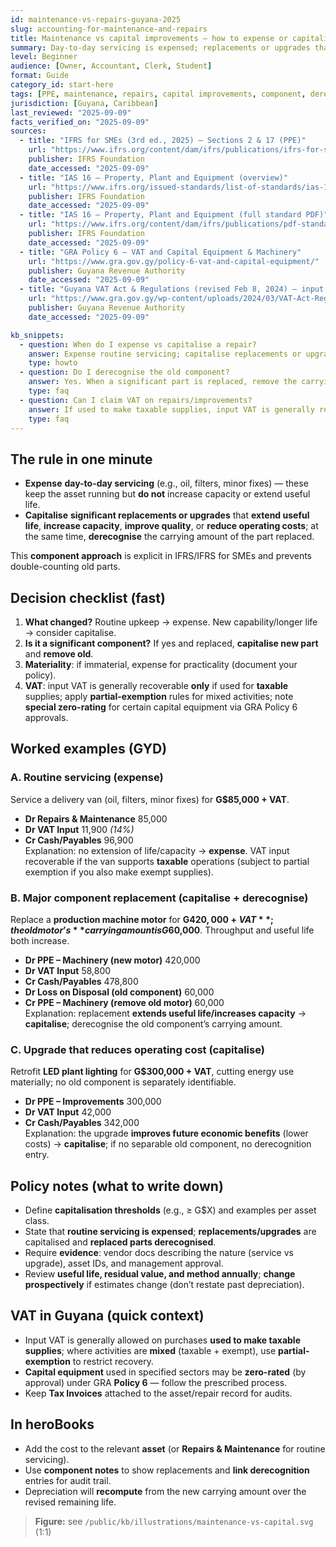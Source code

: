 ```yaml
---
id: maintenance-vs-repairs-guyana-2025
slug: accounting-for-maintenance-and-repairs
title: Maintenance vs capital improvements — how to expense or capitalise (with GYD examples)
summary: Day-to-day servicing is expensed; replacements or upgrades that extend life or capacity are capitalised and the old component is derecognised. Includes VAT notes for Guyana and journal entry patterns.
level: Beginner
audience: [Owner, Accountant, Clerk, Student]
format: Guide
category_id: start-here
tags: [PPE, maintenance, repairs, capital improvements, component, derecognition, VAT]
jurisdiction: [Guyana, Caribbean]
last_reviewed: "2025-09-09"
facts_verified_on: "2025-09-09"
sources:
  - title: "IFRS for SMEs (3rd ed., 2025) — Sections 2 & 17 (PPE)"
    url: "https://www.ifrs.org/content/dam/ifrs/publications/ifrs-for-smes/english/2025/ifrs-for-smes.pdf?bypass=on"
    publisher: IFRS Foundation
    date_accessed: "2025-09-09"
  - title: "IAS 16 — Property, Plant and Equipment (overview)"
    url: "https://www.ifrs.org/issued-standards/list-of-standards/ias-16-property-plant-and-equipment/"
    publisher: IFRS Foundation
    date_accessed: "2025-09-09"
  - title: "IAS 16 — Property, Plant and Equipment (full standard PDF)"
    url: "https://www.ifrs.org/content/dam/ifrs/publications/pdf-standards/english/2022/issued/part-a/ias-16-property-plant-and-equipment.pdf?bypass=on"
    publisher: IFRS Foundation
    date_accessed: "2025-09-09"
  - title: "GRA Policy 6 — VAT and Capital Equipment & Machinery"
    url: "https://www.gra.gov.gy/policy-6-vat-and-capital-equipment/"
    publisher: Guyana Revenue Authority
    date_accessed: "2025-09-09"
  - title: "Guyana VAT Act & Regulations (revised Feb 8, 2024) — input tax/partial exemption"
    url: "https://www.gra.gov.gy/wp-content/uploads/2024/03/VAT-Act-Regul.-Trans.-Reg.-revised-Feb-8-2024.pdf"
    publisher: Guyana Revenue Authority
    date_accessed: "2025-09-09"

kb_snippets:
  - question: When do I expense vs capitalise a repair?
    answer: Expense routine servicing; capitalise replacements or upgrades that increase future benefits or extend useful life—then derecognise the replaced part.
    type: howto
  - question: Do I derecognise the old component?
    answer: Yes. When a significant part is replaced, remove the carrying amount of the old part from PPE and recognise the new part at cost.
    type: faq
  - question: Can I claim VAT on repairs/improvements?
    answer: If used to make taxable supplies, input VAT is generally recoverable; follow GRA rules (partial exemption if you have exempt outputs; special rules for zero-rated capital equipment).
    type: faq
---
```


## The rule in one minute
- **Expense** **day-to-day servicing** (e.g., oil, filters, minor fixes) — these keep the asset running but **do not** increase capacity or extend useful life.  
- **Capitalise** **significant replacements or upgrades** that **extend useful life**, **increase capacity**, **improve quality**, or **reduce operating costs**; at the same time, **derecognise** the carrying amount of the part replaced.

This **component approach** is explicit in IFRS/IFRS for SMEs and prevents double-counting old parts.

## Decision checklist (fast)
1) **What changed?** Routine upkeep → expense. New capability/longer life → consider capitalise.  
2) **Is it a significant component?** If yes and replaced, **capitalise new part** and **remove old**.  
3) **Materiality**: if immaterial, expense for practicality (document your policy).  
4) **VAT**: input VAT is generally recoverable **only** if used for **taxable** supplies; apply **partial-exemption** rules for mixed activities; note **special zero-rating** for certain capital equipment via GRA Policy 6 approvals.

## Worked examples (GYD)

### A. Routine servicing (expense)
Service a delivery van (oil, filters, minor fixes) for **G$85,000 + VAT**.  
- **Dr Repairs & Maintenance** 85,000  
- **Dr VAT Input** 11,900 *(14%)*  
- **Cr Cash/Payables** 96,900  
Explanation: no extension of life/capacity → **expense**. VAT input recoverable if the van supports **taxable** operations (subject to partial exemption if you also make exempt supplies).

### B. Major component replacement (capitalise + derecognise)
Replace a **production machine motor** for **G$420,000 + VAT**; the old motor’s **carrying amount is G$60,000**. Throughput and useful life both increase.  
- **Dr PPE – Machinery (new motor)** 420,000  
- **Dr VAT Input** 58,800  
- **Cr Cash/Payables** 478,800  
- **Dr Loss on Disposal (old component)** 60,000  
- **Cr PPE – Machinery (remove old motor)** 60,000  
Explanation: replacement **extends useful life/increases capacity** → **capitalise**; derecognise the old component’s carrying amount.

### C. Upgrade that reduces operating cost (capitalise)
Retrofit **LED plant lighting** for **G$300,000 + VAT**, cutting energy use materially; no old component is separately identifiable.  
- **Dr PPE – Improvements** 300,000  
- **Dr VAT Input** 42,000  
- **Cr Cash/Payables** 342,000  
Explanation: the upgrade **improves future economic benefits** (lower costs) → **capitalise**; if no separable old component, no derecognition entry.

## Policy notes (what to write down)
- Define **capitalisation thresholds** (e.g., ≥ G$X) and examples per asset class.  
- State that **routine servicing is expensed**; **replacements/upgrades** are capitalised and **replaced parts derecognised**.  
- Require **evidence**: vendor docs describing the nature (service vs upgrade), asset IDs, and management approval.  
- Review **useful life, residual value, and method annually**; **change prospectively** if estimates change (don’t restate past depreciation).

## VAT in Guyana (quick context)
- Input VAT is generally allowed on purchases **used to make taxable supplies**; where activities are **mixed** (taxable + exempt), use **partial-exemption** to restrict recovery.  
- **Capital equipment** used in specified sectors may be **zero-rated** (by approval) under GRA **Policy 6** — follow the prescribed process.  
- Keep **Tax Invoices** attached to the asset/repair record for audits.

## In heroBooks
- Add the cost to the relevant **asset** (or **Repairs & Maintenance** for routine servicing).  
- Use **component notes** to show replacements and **link derecognition** entries for audit trail.  
- Depreciation will **recompute** from the new carrying amount over the revised remaining life.

> **Figure:** see `/public/kb/illustrations/maintenance-vs-capital.svg` (1:1)

